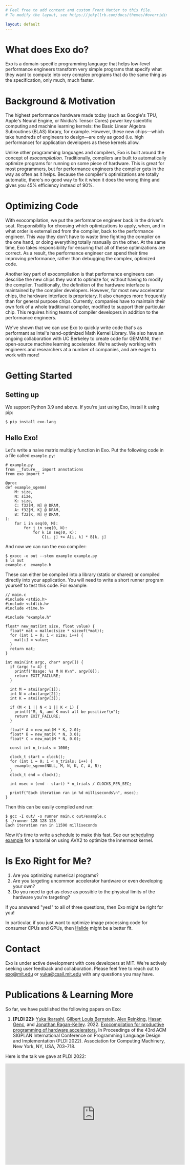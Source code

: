 ```yaml
---
# Feel free to add content and custom Front Matter to this file.
# To modify the layout, see https://jekyllrb.com/docs/themes/#overriding-theme-defaults

layout: default
---
```


<style>pre.highlight { line-height: 1.2em; max-height: 25em; overflow: scroll; }</style>

# What does Exo do?

Exo is a domain-specific programming language that helps low-level
performance engineers transform very simple programs that specify
what they want to compute into very complex programs that do the
same thing as the specification, only much, much faster.


# Background & Motivation

The highest performance hardware made today (such as Google's TPU, 
Apple's Neural Engine, or Nvidia's Tensor Cores) power key 
scientific computing and machine learning kernels: the Basic 
Linear Algebra Subroutines (BLAS) library, for example. However, 
these new chips—which take hundreds of engineers to design—are 
only as good (i.e. high performance) for application developers as 
these kernels allow.

Unlike other programming languages and compilers, Exo is built around 
the concept of _exocompilation_. Traditionally, compilers are built 
to automatically optimize programs for running on some piece of 
hardware. This is great for most programmers, but for performance 
engineers the compiler gets in the way as often as it helps. Because 
the compiler's optimizations are totally automatic, there's no good 
way to fix it when it does the wrong thing and gives you 45% 
efficiency instead of 90%.

# Optimizing Code

With exocompilation, we put the performance engineer back in the 
driver's seat. Responsibility for choosing which optimizations to 
apply, when, and in what order is externalized from the compiler, 
back to the performance engineer. This way they don't have to waste 
time fighting the compiler on the one hand, or doing everything 
totally manually on the other. At the same time, Exo takes 
responsibility for ensuring that all of these optimizations are 
correct. As a result, the performance engineer can spend their time 
improving performance, rather than debugging the complex, optimized 
code.

Another key part of exocompilation is that performance engineers can 
describe the new chips they want to optimize for, without having to 
modify the compiler. Traditionally, the definition of the hardware 
interface is maintained by the compiler developers. However, for most 
new accelerator chips, the hardware interface is proprietary. It also 
changes more frequently than for general purpose chips. Currently, 
companies have to maintain their own fork of a whole traditional 
compiler, modified to support their particular chip. This requires 
hiring teams of compiler developers in addition to the performance 
engineers.

We've shown that we can use Exo to quickly write code that's as 
performant as Intel's hand-optimized Math Kernel Library. We also 
have an ongoing collaboration with UC Berkeley to create code for 
GEMMINI, their open-source machine learning accelerator. We're 
actively working with engineers and researchers at a number of 
companies, and are eager to work with more!


# Getting Started

## Setting up

We support Python 3.9 and above. If you're just using Exo, install it using pip:

```
$ pip install exo-lang
```

## Hello Exo!

Let's write a naive matrix multiply function in Exo. Put the following
code in a file called `example.py`:

```
# example.py
from __future__ import annotations
from exo import *

@proc
def example_sgemm(
    M: size,
    N: size,
    K: size,
    C: f32[M, N] @ DRAM,
    A: f32[M, K] @ DRAM,
    B: f32[K, N] @ DRAM,
):
    for i in seq(0, M):
        for j in seq(0, N):
            for k in seq(0, K):
                C[i, j] += A[i, k] * B[k, j]
```

And now we can run the exo compiler:

```
$ exocc -o out --stem example example.py
$ ls out
example.c  example.h
```

These can either be compiled into a library (static or shared) or 
compiled directly into your application. You will need to write a
short runner program yourself to test this code. For example:

```
// main.c
#include <stdio.h>
#include <stdlib.h>
#include <time.h>

#include "example.h"

float* new_mat(int size, float value) {
  float* mat = malloc(size * sizeof(*mat));
  for (int i = 0; i < size; i++) {
    mat[i] = value;
  }
  return mat;
}

int main(int argc, char* argv[]) {
  if (argc != 4) {
    printf("Usage: %s M N K\n", argv[0]);
    return EXIT_FAILURE;
  }

  int M = atoi(argv[1]);
  int N = atoi(argv[2]);
  int K = atoi(argv[3]);

  if (M < 1 || N < 1 || K < 1) {
    printf("M, N, and K must all be positive!\n");
    return EXIT_FAILURE;
  }

  float* A = new_mat(M * K, 2.0);
  float* B = new_mat(K * N, 3.0);
  float* C = new_mat(M * N, 0.0);

  const int n_trials = 1000;

  clock_t start = clock();
  for (int i = 0; i < n_trials; i++) {
    example_sgemm(NULL, M, N, K, C, A, B);
  }
  clock_t end = clock();

  int msec = (end - start) * n_trials / CLOCKS_PER_SEC;

  printf("Each iteration ran in %d milliseconds\n", msec);
}
```

Then this can be easily compiled and run:

```
$ gcc -I out/ -o runner main.c out/example.c
$ ./runner 128 128 128
Each iteration ran in 11590 milliseconds
```

Now it's time to write a schedule to make this fast. See our [scheduling
example] for a tutorial on using AVX2 to optimize the innermost
kernel. 

# Is Exo Right for Me?

1. Are you optimizing numerical programs?
2. Are you targeting uncommon accelerator hardware or even 
   developing your own?
3. Do you need to get as close as possible to the physical limits 
   of the hardware you're targeting?

If you answered "yes!" to all of three questions, then Exo might 
be right for you!

In particular, if you just want to optimize image processing code 
for consumer CPUs and GPUs, then [Halide](https://halide-lang.org) 
might be a better fit.

# Contact

Exo is under active development with core developers at MIT. We're actively
seeking user feedback and collaboration. Please feel free to reach out to [exo@mit.edu](mailto:exo@mit.edu)
or [yuka@csail.mit.edu](mailto:yuka@csail.mit.edu) with any questions you may have.

# Publications & Learning More

So far, we have published the following papers on Exo:

1. **[PLDI 22]:** [Yuka Ikarashi][yuka-web], [Gilbert Louis 
   Bernstein][gilbert-web], [Alex Reinking][alex-web], [Hasan 
   Genc][hasan-web], and [Jonathan Ragan-Kelley][jrk-web]. 2022. 
   [Exocompilation for productive programming of hardware 
   accelerators.][exo-acm] In Proceedings of the 43rd ACM SIGPLAN 
   International Conference on Programming Language Design and 
   Implementation (PLDI 2022). Association for Computing 
   Machinery, New York, NY, USA, 703–718.

Here is the talk we gave at PLDI 2022:
<iframe width="560" height="315" src="https://www.youtube.com/embed/fFBzsbQjNyU" title="Exocompilation for productive programming of hardware accelerators" frameborder="0" allow="accelerometer; autoplay; clipboard-write; encrypted-media; gyroscope; picture-in-picture" allowfullscreen></iframe>


[exo-acm]: https://dl.acm.org/doi/abs/10.1145/3519939.3523446
[yuka-web]: https://people.csail.mit.edu/yuka/
[gilbert-web]: http://www.gilbertbernstein.com/
[alex-web]: https://alexreinking.com
[hasan-web]: https://hngenc.github.io/
[jrk-web]: https://people.csail.mit.edu/jrk/
[scheduling example]: https://github.com/exo-lang/exo/tree/master/examples
[Halide]: https://halide-lang.org
[TVM]: https://tvm.apache.org/
[Tiramisu]: http://tiramisu-compiler.org/
